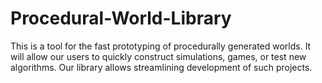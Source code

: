 Procedural-World-Library
========================

This is a tool for the fast prototyping of procedurally generated worlds. It will allow our users to quickly construct simulations, games, or test new algorithms. Our library allows streamlining development of such projects.